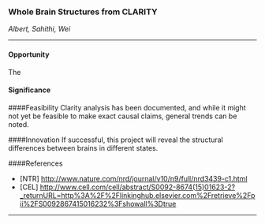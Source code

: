 ### Whole Brain Structures from CLARITY
*Albert, Sahithi, Wei*

-------------

#### Opportunity
The 

#### Significance


####Feasibility
Clarity analysis has been documented, and while it might not yet be feasible to make exact causal claims, general trends can be noted.

####Innovation
If successful, this project will reveal the structural differences between brains in different states.  


####References
  - [NTR] http://www.nature.com/nrd/journal/v10/n9/full/nrd3439-c1.html
  - [CEL] http://www.cell.com/cell/abstract/S0092-8674(15)01623-2?_returnURL=http%3A%2F%2Flinkinghub.elsevier.com%2Fretrieve%2Fpii%2FS0092867415016232%3Fshowall%3Dtrue


------------
